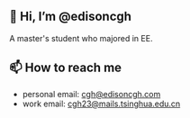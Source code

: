 ## 👋 Hi, I’m @edisoncgh
A master's student who majored in EE.
## 📫 How to reach me
- personal email: cgh@edisoncgh.com
- work email: cgh23@mails.tsinghua.edu.cn

<!---
edisoncgh/edisoncgh is a ✨ special ✨ repository because its `README.md` (this file) appears on your GitHub profile.
You can click the Preview link to take a look at your changes.
--->
